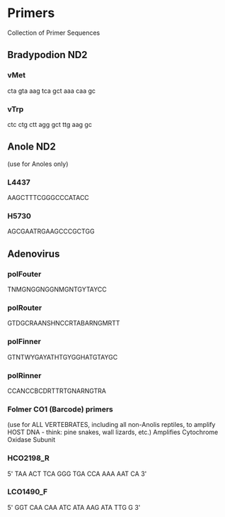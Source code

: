 # Primers
Collection of Primer Sequences


## Bradypodion ND2

### vMet
cta gta aag tca gct aaa caa gc

### vTrp
ctc ctg ctt agg gct ttg aag gc


## Anole ND2
(use for Anoles only)

### L4437
AAGCTTTCGGGCCCATACC

### H5730
AGCGAATRGAAGCCCGCTGG

## Adenovirus

### polFouter
TNMGNGGNGGNMGNTGYTAYCC

### polRouter
GTDGCRAANSHNCCRTABARNGMRTT

### polFinner
GTNTWYGAYATHTGYGGHATGTAYGC

### polRinner
CCANCCBCDRTTRTGNARNGTRA

### Folmer CO1 (Barcode) primers
(use for ALL VERTEBRATES, including all non-Anolis reptiles, to amplify HOST DNA - think: pine snakes, wall lizards, etc.)
Amplifies Cytochrome Oxidase Subunit

### HCO2198_R
5' TAA ACT TCA GGG TGA CCA AAA AAT CA 3'

### LCO1490_F
5' GGT CAA CAA ATC ATA AAG ATA TTG G 3'
